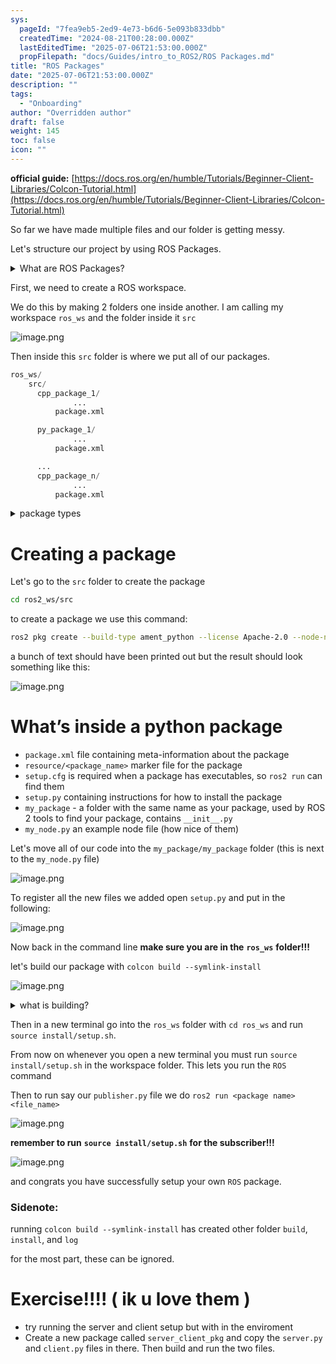 ```yaml
---
sys:
  pageId: "7fea9eb5-2ed9-4e73-b6d6-5e093b833dbb"
  createdTime: "2024-08-21T00:28:00.000Z"
  lastEditedTime: "2025-07-06T21:53:00.000Z"
  propFilepath: "docs/Guides/intro_to_ROS2/ROS Packages.md"
title: "ROS Packages"
date: "2025-07-06T21:53:00.000Z"
description: ""
tags:
  - "Onboarding"
author: "Overridden author"
draft: false
weight: 145
toc: false
icon: ""
---
```


**official guide:** [https://docs.ros.org/en/humble/Tutorials/Beginner-Client-Libraries/Colcon-Tutorial.html](https://docs.ros.org/en/humble/Tutorials/Beginner-Client-Libraries/Colcon-Tutorial.html)

So far we have made multiple files and our folder is getting messy.

Let's structure our project by using ROS Packages.

<details>
      <summary>What are ROS Packages?</summary>
      ROS Packages are, as the name implies, packages of code that are highly sharable between ROS developers.
  </details>

First, we need to create a ROS workspace.

We do this by making 2 folders one inside another. I am calling my workspace `ros_ws` and the folder inside it `src`

![image.png](https://prod-files-secure.s3.us-west-2.amazonaws.com/d518164a-d88e-44d1-a4ee-3adb3bd8bce0/70706947-fd18-4537-a67b-e12946812d31/image.png?X-Amz-Algorithm=AWS4-HMAC-SHA256&X-Amz-Content-Sha256=UNSIGNED-PAYLOAD&X-Amz-Credential=ASIAZI2LB466U3J3LP7P%2F20250727%2Fus-west-2%2Fs3%2Faws4_request&X-Amz-Date=20250727T230914Z&X-Amz-Expires=3600&X-Amz-Security-Token=IQoJb3JpZ2luX2VjEFYaCXVzLXdlc3QtMiJGMEQCIESidv9nza0TScClrad6Ka7BiqPn4umqvR72jGIgKQzWAiBq%2BFIkRLuoDGHIcdxruxun1eeeX6cdwOw%2FqK8ABSgsISr%2FAwh%2FEAAaDDYzNzQyMzE4MzgwNSIMeoYdTGTIaLevP05FKtwD1e1mRIX8bz8oj8G7ygM4%2FqKG8ZChnE7rSx26pdaBQ1axWzIhP%2Br72%2Flg07rTIJ0cavI65z7Fm%2FCM88FZy79jgUT4fQR8xZycokfhhCKjS7t67gtUQB7N4%2FqmMcqVLjCrnEK0a3d4yslGIwvq9nOpEiQ491aCQMGP%2B66KDLDCsGbU%2FpKAgi%2Fm78nmYjtIHrTeLzjqpToA%2F52sMZGvBbMWLJc87wqdgAWzMBu2mLcyy91bStEZar7GStdvf%2BTUjOHWVER83ZFZSUbxbCi3P08jCL7EMsxkR898IW6eAnau6Un6%2BeSZn43HHKqmuJVdr7LdY3qWSgxkljVjv4dXRz5EPe5pHw42BltP5Cz1mGBsX75E%2BJQMBai%2B2fsgWPVjq%2FToiXF%2Fqf%2Fgio9GiEoTdbT43ZaQbQbXQNUXd6aJLbUfZb70su%2FQXWP0gttwH4sySfG1ocxEFREdITJSDpjatHhHxAbFcQj40d9Xj6sx%2Fo7FcgJEAqyeW5EQahLxIREUHS9NuMnVlz8YArG%2BDT9IKgE%2FW6I5jKPvCnONJJJr%2FIG7SMFt4xQoBy592Ehho12xS8NAocYIUSHnO4gVQIpsxP01wwz2FezDhM9ZCt4CWwDIaJs63%2Fu3Zj0h2GPTeWww1cmaxAY6pgHPBMG3A2R7rdX7uCPS46avwq8BdZf5BXVZ7zIK6OAmF5KHKFrsKuKkeFEHhkGzQ4mvZl%2BdCawICqvsd%2BGzB4Mmpnw0ARl%2Ber91SXXHau5qnWHdBOLSMhHhlahL6aj8OITOrjI%2FCI9347WB%2Fd0XXCxcL03ASZqisqCBr9%2BFjOTZSNJS2GKmO25Oh0M3GhDT5Ks0%2BSmB1G75KDgHgJ%2FIGxOgr40ayDNP&X-Amz-Signature=fb4ae9ebe2b2ebbdcc38ffbd04ef2b44b4e92524b00fa808433e60516d590c86&X-Amz-SignedHeaders=host&x-amz-checksum-mode=ENABLED&x-id=GetObject)

Then inside this `src` folder is where we put all of our packages.

```python
ros_ws/
    src/
      cpp_package_1/
		      ...
          package.xml

      py_package_1/
		      ...
          package.xml

      ...
      cpp_package_n/
		      ...
          package.xml

```

<details>

<summary>package types</summary>

packages can be either `C++` or python.

the intern file structure is different for each but for this guide we will stick to creating python packages

</details>

# Creating a package

Let's go to the `src` folder to create the package

```bash
cd ros2_ws/src
```

to create a package we use this command:

```bash
ros2 pkg create --build-type ament_python --license Apache-2.0 --node-name my_node my_package
```

a bunch of text should have been printed out but the result should look something like this:

![image.png](https://prod-files-secure.s3.us-west-2.amazonaws.com/d518164a-d88e-44d1-a4ee-3adb3bd8bce0/e6cf1e3f-8512-4a3e-b131-079f800bf3e8/image.png?X-Amz-Algorithm=AWS4-HMAC-SHA256&X-Amz-Content-Sha256=UNSIGNED-PAYLOAD&X-Amz-Credential=ASIAZI2LB466U3J3LP7P%2F20250727%2Fus-west-2%2Fs3%2Faws4_request&X-Amz-Date=20250727T230914Z&X-Amz-Expires=3600&X-Amz-Security-Token=IQoJb3JpZ2luX2VjEFYaCXVzLXdlc3QtMiJGMEQCIESidv9nza0TScClrad6Ka7BiqPn4umqvR72jGIgKQzWAiBq%2BFIkRLuoDGHIcdxruxun1eeeX6cdwOw%2FqK8ABSgsISr%2FAwh%2FEAAaDDYzNzQyMzE4MzgwNSIMeoYdTGTIaLevP05FKtwD1e1mRIX8bz8oj8G7ygM4%2FqKG8ZChnE7rSx26pdaBQ1axWzIhP%2Br72%2Flg07rTIJ0cavI65z7Fm%2FCM88FZy79jgUT4fQR8xZycokfhhCKjS7t67gtUQB7N4%2FqmMcqVLjCrnEK0a3d4yslGIwvq9nOpEiQ491aCQMGP%2B66KDLDCsGbU%2FpKAgi%2Fm78nmYjtIHrTeLzjqpToA%2F52sMZGvBbMWLJc87wqdgAWzMBu2mLcyy91bStEZar7GStdvf%2BTUjOHWVER83ZFZSUbxbCi3P08jCL7EMsxkR898IW6eAnau6Un6%2BeSZn43HHKqmuJVdr7LdY3qWSgxkljVjv4dXRz5EPe5pHw42BltP5Cz1mGBsX75E%2BJQMBai%2B2fsgWPVjq%2FToiXF%2Fqf%2Fgio9GiEoTdbT43ZaQbQbXQNUXd6aJLbUfZb70su%2FQXWP0gttwH4sySfG1ocxEFREdITJSDpjatHhHxAbFcQj40d9Xj6sx%2Fo7FcgJEAqyeW5EQahLxIREUHS9NuMnVlz8YArG%2BDT9IKgE%2FW6I5jKPvCnONJJJr%2FIG7SMFt4xQoBy592Ehho12xS8NAocYIUSHnO4gVQIpsxP01wwz2FezDhM9ZCt4CWwDIaJs63%2Fu3Zj0h2GPTeWww1cmaxAY6pgHPBMG3A2R7rdX7uCPS46avwq8BdZf5BXVZ7zIK6OAmF5KHKFrsKuKkeFEHhkGzQ4mvZl%2BdCawICqvsd%2BGzB4Mmpnw0ARl%2Ber91SXXHau5qnWHdBOLSMhHhlahL6aj8OITOrjI%2FCI9347WB%2Fd0XXCxcL03ASZqisqCBr9%2BFjOTZSNJS2GKmO25Oh0M3GhDT5Ks0%2BSmB1G75KDgHgJ%2FIGxOgr40ayDNP&X-Amz-Signature=5a2fa5b44b5bf0ecd4b2d99e416a54c2052b8f663aeac0e89fdf93920e7eb369&X-Amz-SignedHeaders=host&x-amz-checksum-mode=ENABLED&x-id=GetObject)

# What’s inside a python package

- `package.xml` file containing meta-information about the package
- `resource/<package_name>` marker file for the package
- `setup.cfg` is required when a package has executables, so `ros2 run` can find them
- `setup.py` containing instructions for how to install the package
- `my_package` - a folder with the same name as your package, used by ROS 2 tools to find your package, contains `__init__.py`
- `my_node.py` an example node file (how nice of them)

Let's move all of our code into the `my_package/my_package` folder (this is next to the `my_node.py` file)

![image.png](https://prod-files-secure.s3.us-west-2.amazonaws.com/d518164a-d88e-44d1-a4ee-3adb3bd8bce0/9ce58f11-0da9-4d3e-b86d-506a9685d378/image.png?X-Amz-Algorithm=AWS4-HMAC-SHA256&X-Amz-Content-Sha256=UNSIGNED-PAYLOAD&X-Amz-Credential=ASIAZI2LB466U3J3LP7P%2F20250727%2Fus-west-2%2Fs3%2Faws4_request&X-Amz-Date=20250727T230914Z&X-Amz-Expires=3600&X-Amz-Security-Token=IQoJb3JpZ2luX2VjEFYaCXVzLXdlc3QtMiJGMEQCIESidv9nza0TScClrad6Ka7BiqPn4umqvR72jGIgKQzWAiBq%2BFIkRLuoDGHIcdxruxun1eeeX6cdwOw%2FqK8ABSgsISr%2FAwh%2FEAAaDDYzNzQyMzE4MzgwNSIMeoYdTGTIaLevP05FKtwD1e1mRIX8bz8oj8G7ygM4%2FqKG8ZChnE7rSx26pdaBQ1axWzIhP%2Br72%2Flg07rTIJ0cavI65z7Fm%2FCM88FZy79jgUT4fQR8xZycokfhhCKjS7t67gtUQB7N4%2FqmMcqVLjCrnEK0a3d4yslGIwvq9nOpEiQ491aCQMGP%2B66KDLDCsGbU%2FpKAgi%2Fm78nmYjtIHrTeLzjqpToA%2F52sMZGvBbMWLJc87wqdgAWzMBu2mLcyy91bStEZar7GStdvf%2BTUjOHWVER83ZFZSUbxbCi3P08jCL7EMsxkR898IW6eAnau6Un6%2BeSZn43HHKqmuJVdr7LdY3qWSgxkljVjv4dXRz5EPe5pHw42BltP5Cz1mGBsX75E%2BJQMBai%2B2fsgWPVjq%2FToiXF%2Fqf%2Fgio9GiEoTdbT43ZaQbQbXQNUXd6aJLbUfZb70su%2FQXWP0gttwH4sySfG1ocxEFREdITJSDpjatHhHxAbFcQj40d9Xj6sx%2Fo7FcgJEAqyeW5EQahLxIREUHS9NuMnVlz8YArG%2BDT9IKgE%2FW6I5jKPvCnONJJJr%2FIG7SMFt4xQoBy592Ehho12xS8NAocYIUSHnO4gVQIpsxP01wwz2FezDhM9ZCt4CWwDIaJs63%2Fu3Zj0h2GPTeWww1cmaxAY6pgHPBMG3A2R7rdX7uCPS46avwq8BdZf5BXVZ7zIK6OAmF5KHKFrsKuKkeFEHhkGzQ4mvZl%2BdCawICqvsd%2BGzB4Mmpnw0ARl%2Ber91SXXHau5qnWHdBOLSMhHhlahL6aj8OITOrjI%2FCI9347WB%2Fd0XXCxcL03ASZqisqCBr9%2BFjOTZSNJS2GKmO25Oh0M3GhDT5Ks0%2BSmB1G75KDgHgJ%2FIGxOgr40ayDNP&X-Amz-Signature=cfe2d445727e32871cacc0a7476c800c67455948ed47cda48e8eeb2097b1cc81&X-Amz-SignedHeaders=host&x-amz-checksum-mode=ENABLED&x-id=GetObject)

To register all the new files we added open `setup.py` and put in the following:

![image.png](https://prod-files-secure.s3.us-west-2.amazonaws.com/d518164a-d88e-44d1-a4ee-3adb3bd8bce0/1cd7c262-4cae-4496-9d75-c178537d24a2/image.png?X-Amz-Algorithm=AWS4-HMAC-SHA256&X-Amz-Content-Sha256=UNSIGNED-PAYLOAD&X-Amz-Credential=ASIAZI2LB466U3J3LP7P%2F20250727%2Fus-west-2%2Fs3%2Faws4_request&X-Amz-Date=20250727T230914Z&X-Amz-Expires=3600&X-Amz-Security-Token=IQoJb3JpZ2luX2VjEFYaCXVzLXdlc3QtMiJGMEQCIESidv9nza0TScClrad6Ka7BiqPn4umqvR72jGIgKQzWAiBq%2BFIkRLuoDGHIcdxruxun1eeeX6cdwOw%2FqK8ABSgsISr%2FAwh%2FEAAaDDYzNzQyMzE4MzgwNSIMeoYdTGTIaLevP05FKtwD1e1mRIX8bz8oj8G7ygM4%2FqKG8ZChnE7rSx26pdaBQ1axWzIhP%2Br72%2Flg07rTIJ0cavI65z7Fm%2FCM88FZy79jgUT4fQR8xZycokfhhCKjS7t67gtUQB7N4%2FqmMcqVLjCrnEK0a3d4yslGIwvq9nOpEiQ491aCQMGP%2B66KDLDCsGbU%2FpKAgi%2Fm78nmYjtIHrTeLzjqpToA%2F52sMZGvBbMWLJc87wqdgAWzMBu2mLcyy91bStEZar7GStdvf%2BTUjOHWVER83ZFZSUbxbCi3P08jCL7EMsxkR898IW6eAnau6Un6%2BeSZn43HHKqmuJVdr7LdY3qWSgxkljVjv4dXRz5EPe5pHw42BltP5Cz1mGBsX75E%2BJQMBai%2B2fsgWPVjq%2FToiXF%2Fqf%2Fgio9GiEoTdbT43ZaQbQbXQNUXd6aJLbUfZb70su%2FQXWP0gttwH4sySfG1ocxEFREdITJSDpjatHhHxAbFcQj40d9Xj6sx%2Fo7FcgJEAqyeW5EQahLxIREUHS9NuMnVlz8YArG%2BDT9IKgE%2FW6I5jKPvCnONJJJr%2FIG7SMFt4xQoBy592Ehho12xS8NAocYIUSHnO4gVQIpsxP01wwz2FezDhM9ZCt4CWwDIaJs63%2Fu3Zj0h2GPTeWww1cmaxAY6pgHPBMG3A2R7rdX7uCPS46avwq8BdZf5BXVZ7zIK6OAmF5KHKFrsKuKkeFEHhkGzQ4mvZl%2BdCawICqvsd%2BGzB4Mmpnw0ARl%2Ber91SXXHau5qnWHdBOLSMhHhlahL6aj8OITOrjI%2FCI9347WB%2Fd0XXCxcL03ASZqisqCBr9%2BFjOTZSNJS2GKmO25Oh0M3GhDT5Ks0%2BSmB1G75KDgHgJ%2FIGxOgr40ayDNP&X-Amz-Signature=0f20522600673c606df730f879179358a53f6a8172d7b62b83234ebb68245e24&X-Amz-SignedHeaders=host&x-amz-checksum-mode=ENABLED&x-id=GetObject)

Now back in the command line **make sure you are in the** **`ros_ws`** **folder!!!**

let's build our package with `colcon build --symlink-install`

![image.png](https://prod-files-secure.s3.us-west-2.amazonaws.com/d518164a-d88e-44d1-a4ee-3adb3bd8bce0/2f2a0d27-b173-48fd-b189-5f5c0ce65619/image.png?X-Amz-Algorithm=AWS4-HMAC-SHA256&X-Amz-Content-Sha256=UNSIGNED-PAYLOAD&X-Amz-Credential=ASIAZI2LB466U3J3LP7P%2F20250727%2Fus-west-2%2Fs3%2Faws4_request&X-Amz-Date=20250727T230914Z&X-Amz-Expires=3600&X-Amz-Security-Token=IQoJb3JpZ2luX2VjEFYaCXVzLXdlc3QtMiJGMEQCIESidv9nza0TScClrad6Ka7BiqPn4umqvR72jGIgKQzWAiBq%2BFIkRLuoDGHIcdxruxun1eeeX6cdwOw%2FqK8ABSgsISr%2FAwh%2FEAAaDDYzNzQyMzE4MzgwNSIMeoYdTGTIaLevP05FKtwD1e1mRIX8bz8oj8G7ygM4%2FqKG8ZChnE7rSx26pdaBQ1axWzIhP%2Br72%2Flg07rTIJ0cavI65z7Fm%2FCM88FZy79jgUT4fQR8xZycokfhhCKjS7t67gtUQB7N4%2FqmMcqVLjCrnEK0a3d4yslGIwvq9nOpEiQ491aCQMGP%2B66KDLDCsGbU%2FpKAgi%2Fm78nmYjtIHrTeLzjqpToA%2F52sMZGvBbMWLJc87wqdgAWzMBu2mLcyy91bStEZar7GStdvf%2BTUjOHWVER83ZFZSUbxbCi3P08jCL7EMsxkR898IW6eAnau6Un6%2BeSZn43HHKqmuJVdr7LdY3qWSgxkljVjv4dXRz5EPe5pHw42BltP5Cz1mGBsX75E%2BJQMBai%2B2fsgWPVjq%2FToiXF%2Fqf%2Fgio9GiEoTdbT43ZaQbQbXQNUXd6aJLbUfZb70su%2FQXWP0gttwH4sySfG1ocxEFREdITJSDpjatHhHxAbFcQj40d9Xj6sx%2Fo7FcgJEAqyeW5EQahLxIREUHS9NuMnVlz8YArG%2BDT9IKgE%2FW6I5jKPvCnONJJJr%2FIG7SMFt4xQoBy592Ehho12xS8NAocYIUSHnO4gVQIpsxP01wwz2FezDhM9ZCt4CWwDIaJs63%2Fu3Zj0h2GPTeWww1cmaxAY6pgHPBMG3A2R7rdX7uCPS46avwq8BdZf5BXVZ7zIK6OAmF5KHKFrsKuKkeFEHhkGzQ4mvZl%2BdCawICqvsd%2BGzB4Mmpnw0ARl%2Ber91SXXHau5qnWHdBOLSMhHhlahL6aj8OITOrjI%2FCI9347WB%2Fd0XXCxcL03ASZqisqCBr9%2BFjOTZSNJS2GKmO25Oh0M3GhDT5Ks0%2BSmB1G75KDgHgJ%2FIGxOgr40ayDNP&X-Amz-Signature=f5a65740e7fd5c769f4ad5b786894d7fd26e2d424b5737bea0109ea24190df16&X-Amz-SignedHeaders=host&x-amz-checksum-mode=ENABLED&x-id=GetObject)

<details>

<summary>what is building?</summary>

if you are a CS major at Rose-Hulman you will learn the answer to this in CSSE132

but TLDR; is it combines all the code files into one program that can be run easily 

</details>

Then in a new terminal go into the `ros_ws` folder with `cd ros_ws` and run `source install/setup.sh`. 

From now on whenever you open a new terminal you must run `source install/setup.sh` in the workspace folder. This lets you run the `ROS` command

Then to run say our `publisher.py` file we do `ros2 run <package name> <file_name>`

![image.png](https://prod-files-secure.s3.us-west-2.amazonaws.com/d518164a-d88e-44d1-a4ee-3adb3bd8bce0/4f4b1219-3a44-4632-aa0a-ce3471699f59/image.png?X-Amz-Algorithm=AWS4-HMAC-SHA256&X-Amz-Content-Sha256=UNSIGNED-PAYLOAD&X-Amz-Credential=ASIAZI2LB466U3J3LP7P%2F20250727%2Fus-west-2%2Fs3%2Faws4_request&X-Amz-Date=20250727T230914Z&X-Amz-Expires=3600&X-Amz-Security-Token=IQoJb3JpZ2luX2VjEFYaCXVzLXdlc3QtMiJGMEQCIESidv9nza0TScClrad6Ka7BiqPn4umqvR72jGIgKQzWAiBq%2BFIkRLuoDGHIcdxruxun1eeeX6cdwOw%2FqK8ABSgsISr%2FAwh%2FEAAaDDYzNzQyMzE4MzgwNSIMeoYdTGTIaLevP05FKtwD1e1mRIX8bz8oj8G7ygM4%2FqKG8ZChnE7rSx26pdaBQ1axWzIhP%2Br72%2Flg07rTIJ0cavI65z7Fm%2FCM88FZy79jgUT4fQR8xZycokfhhCKjS7t67gtUQB7N4%2FqmMcqVLjCrnEK0a3d4yslGIwvq9nOpEiQ491aCQMGP%2B66KDLDCsGbU%2FpKAgi%2Fm78nmYjtIHrTeLzjqpToA%2F52sMZGvBbMWLJc87wqdgAWzMBu2mLcyy91bStEZar7GStdvf%2BTUjOHWVER83ZFZSUbxbCi3P08jCL7EMsxkR898IW6eAnau6Un6%2BeSZn43HHKqmuJVdr7LdY3qWSgxkljVjv4dXRz5EPe5pHw42BltP5Cz1mGBsX75E%2BJQMBai%2B2fsgWPVjq%2FToiXF%2Fqf%2Fgio9GiEoTdbT43ZaQbQbXQNUXd6aJLbUfZb70su%2FQXWP0gttwH4sySfG1ocxEFREdITJSDpjatHhHxAbFcQj40d9Xj6sx%2Fo7FcgJEAqyeW5EQahLxIREUHS9NuMnVlz8YArG%2BDT9IKgE%2FW6I5jKPvCnONJJJr%2FIG7SMFt4xQoBy592Ehho12xS8NAocYIUSHnO4gVQIpsxP01wwz2FezDhM9ZCt4CWwDIaJs63%2Fu3Zj0h2GPTeWww1cmaxAY6pgHPBMG3A2R7rdX7uCPS46avwq8BdZf5BXVZ7zIK6OAmF5KHKFrsKuKkeFEHhkGzQ4mvZl%2BdCawICqvsd%2BGzB4Mmpnw0ARl%2Ber91SXXHau5qnWHdBOLSMhHhlahL6aj8OITOrjI%2FCI9347WB%2Fd0XXCxcL03ASZqisqCBr9%2BFjOTZSNJS2GKmO25Oh0M3GhDT5Ks0%2BSmB1G75KDgHgJ%2FIGxOgr40ayDNP&X-Amz-Signature=bf13d1d3c540d5805ef60a5cce52122db9771f0afcea3d6fc56093499b6b8a64&X-Amz-SignedHeaders=host&x-amz-checksum-mode=ENABLED&x-id=GetObject)

**remember to run** **`source install/setup.sh`** **for the subscriber!!!**

![image.png](https://prod-files-secure.s3.us-west-2.amazonaws.com/d518164a-d88e-44d1-a4ee-3adb3bd8bce0/02121119-dad4-49ec-8356-c956108b4243/image.png?X-Amz-Algorithm=AWS4-HMAC-SHA256&X-Amz-Content-Sha256=UNSIGNED-PAYLOAD&X-Amz-Credential=ASIAZI2LB466U3J3LP7P%2F20250727%2Fus-west-2%2Fs3%2Faws4_request&X-Amz-Date=20250727T230914Z&X-Amz-Expires=3600&X-Amz-Security-Token=IQoJb3JpZ2luX2VjEFYaCXVzLXdlc3QtMiJGMEQCIESidv9nza0TScClrad6Ka7BiqPn4umqvR72jGIgKQzWAiBq%2BFIkRLuoDGHIcdxruxun1eeeX6cdwOw%2FqK8ABSgsISr%2FAwh%2FEAAaDDYzNzQyMzE4MzgwNSIMeoYdTGTIaLevP05FKtwD1e1mRIX8bz8oj8G7ygM4%2FqKG8ZChnE7rSx26pdaBQ1axWzIhP%2Br72%2Flg07rTIJ0cavI65z7Fm%2FCM88FZy79jgUT4fQR8xZycokfhhCKjS7t67gtUQB7N4%2FqmMcqVLjCrnEK0a3d4yslGIwvq9nOpEiQ491aCQMGP%2B66KDLDCsGbU%2FpKAgi%2Fm78nmYjtIHrTeLzjqpToA%2F52sMZGvBbMWLJc87wqdgAWzMBu2mLcyy91bStEZar7GStdvf%2BTUjOHWVER83ZFZSUbxbCi3P08jCL7EMsxkR898IW6eAnau6Un6%2BeSZn43HHKqmuJVdr7LdY3qWSgxkljVjv4dXRz5EPe5pHw42BltP5Cz1mGBsX75E%2BJQMBai%2B2fsgWPVjq%2FToiXF%2Fqf%2Fgio9GiEoTdbT43ZaQbQbXQNUXd6aJLbUfZb70su%2FQXWP0gttwH4sySfG1ocxEFREdITJSDpjatHhHxAbFcQj40d9Xj6sx%2Fo7FcgJEAqyeW5EQahLxIREUHS9NuMnVlz8YArG%2BDT9IKgE%2FW6I5jKPvCnONJJJr%2FIG7SMFt4xQoBy592Ehho12xS8NAocYIUSHnO4gVQIpsxP01wwz2FezDhM9ZCt4CWwDIaJs63%2Fu3Zj0h2GPTeWww1cmaxAY6pgHPBMG3A2R7rdX7uCPS46avwq8BdZf5BXVZ7zIK6OAmF5KHKFrsKuKkeFEHhkGzQ4mvZl%2BdCawICqvsd%2BGzB4Mmpnw0ARl%2Ber91SXXHau5qnWHdBOLSMhHhlahL6aj8OITOrjI%2FCI9347WB%2Fd0XXCxcL03ASZqisqCBr9%2BFjOTZSNJS2GKmO25Oh0M3GhDT5Ks0%2BSmB1G75KDgHgJ%2FIGxOgr40ayDNP&X-Amz-Signature=43fda574530b858fc4a759cc2425222734979e716480bd7bd7eca779a46f8170&X-Amz-SignedHeaders=host&x-amz-checksum-mode=ENABLED&x-id=GetObject)

and congrats you have successfully setup your own `ROS` package.

### Sidenote:

running `colcon build --symlink-install` has created other folder `build`, `install`, and `log`

for the most part, these can be ignored.

# Exercise!!!! ( ik u love them )

- try running the server and client setup but with in the enviroment
- Create a new package called `server_client_pkg` and copy the `server.py` and `client.py` files in there. Then build and run the two files.
